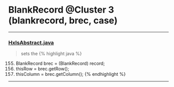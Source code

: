 # BlankRecord @Cluster 3 (blankrecord, brec, case)

***

### [HxlsAbstract.java](https://searchcode.com/codesearch/view/68613461/)
> sets the 
{% highlight java %}
155. BlankRecord brec = (BlankRecord) record;
157. thisRow = brec.getRow();
158. thisColumn = brec.getColumn();
{% endhighlight %}

***

